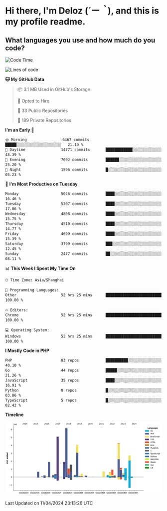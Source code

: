 # **Hi there, I'm Deloz (*´ー｀*), and this is my profile readme.**

## **What languages you use and how much do you code?**

<!--START_SECTION:waka-->
![Code Time](http://img.shields.io/badge/Code%20Time-3%2C737%20hrs%2038%20mins-blue)

![Lines of code](https://img.shields.io/badge/From%20Hello%20World%20I%27ve%20Written-36.9%20million%20lines%20of%20code-blue)

**🐱 My GitHub Data** 

> 📦 3.1 MB Used in GitHub's Storage 
 > 
> 💼 Opted to Hire
 > 
> 📜 33 Public Repositories 
 > 
> 🔑 189 Private Repositories 
 > 
**I'm an Early 🐤** 

```text
🌞 Morning                6467 commits        █████░░░░░░░░░░░░░░░░░░░░   21.19 % 
🌆 Daytime                14771 commits       ████████████░░░░░░░░░░░░░   48.39 % 
🌃 Evening                7692 commits        ██████░░░░░░░░░░░░░░░░░░░   25.20 % 
🌙 Night                  1596 commits        █░░░░░░░░░░░░░░░░░░░░░░░░   05.23 % 
```
📅 **I'm Most Productive on Tuesday** 

```text
Monday                   5026 commits        ████░░░░░░░░░░░░░░░░░░░░░   16.46 % 
Tuesday                  5207 commits        ████░░░░░░░░░░░░░░░░░░░░░   17.06 % 
Wednesday                4808 commits        ████░░░░░░░░░░░░░░░░░░░░░   15.75 % 
Thursday                 4510 commits        ████░░░░░░░░░░░░░░░░░░░░░   14.77 % 
Friday                   4699 commits        ████░░░░░░░░░░░░░░░░░░░░░   15.39 % 
Saturday                 3799 commits        ███░░░░░░░░░░░░░░░░░░░░░░   12.45 % 
Sunday                   2477 commits        ██░░░░░░░░░░░░░░░░░░░░░░░   08.11 % 
```


📊 **This Week I Spent My Time On** 

```text
🕑︎ Time Zone: Asia/Shanghai

💬 Programming Languages: 
Other                    52 hrs 25 mins      █████████████████████████   100.00 % 

🔥 Editors: 
Chrome                   52 hrs 25 mins      █████████████████████████   100.00 % 

💻 Operating System: 
Windows                  52 hrs 25 mins      █████████████████████████   100.00 % 
```

**I Mostly Code in PHP** 

```text
PHP                      83 repos            ██████████░░░░░░░░░░░░░░░   40.10 % 
Go                       44 repos            █████░░░░░░░░░░░░░░░░░░░░   21.26 % 
JavaScript               35 repos            ████░░░░░░░░░░░░░░░░░░░░░   16.91 % 
Python                   8 repos             █░░░░░░░░░░░░░░░░░░░░░░░░   03.86 % 
TypeScript               5 repos             █░░░░░░░░░░░░░░░░░░░░░░░░   02.42 % 
```



**Timeline**

![Lines of Code chart](https://raw.githubusercontent.com/deloz/deloz/main/assets/bar_graph.png)


 Last Updated on 11/04/2024 23:13:26 UTC
<!--END_SECTION:waka-->
